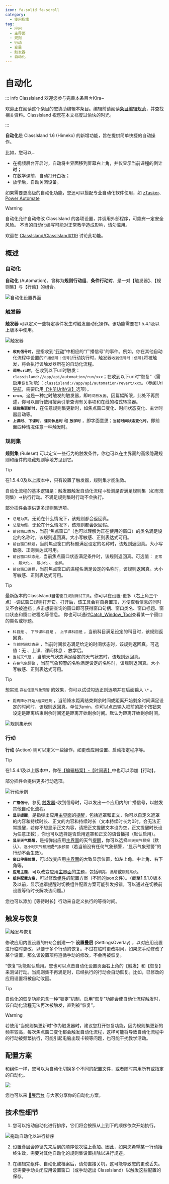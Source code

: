 ```yaml
---
icon: fa-solid fa-scroll
category:
  - 使用指南
tag:
  - 应用
  - 主界面
  - 规则
  - 行动
  - 变量
  - 触发器
  - 自动化
---
```


# 自动化

::: info ClassIsland 欢迎您参与完善本条目☆Kira~

欢迎正在阅读这个条目的您协助编辑本条目。编辑前请阅读[条目编辑规范](../community/contributing.html)，并查找相关资料。ClassIsland 祝您在本文档度过愉快的时光。

:::

**自动化**是 ClassIsland 1.6 (Himeko) 的新增功能，旨在提供简单快捷的自动操作。

比如，您可以…

- 在视频展台开启时，自动将主界面移到屏幕右上角，并仅显示当前课程的倒计时；
- 在数学课前，自动打开白板；
- 放学后，自动关闭设备。

如果需要更高级的自动化功能，您还可以搭配专业自动化软件使用，如 [zTasker](https://everauto.net/cn/index.html)、[Power Automate](https://www.microsoft.com/zh-cn/power-platform/products/power-automate)

> [!warning]
> 自动化允许自动修改 ClassIsland 的各项设置，并调用外部程序，可能有一定安全风险。
> 不当的自动化编写可能对正常教学造成影响，请勿滥用。
>
> 欢迎在 [ClassIsland/ClassIsland#119](https://github.com/ClassIsland/ClassIsland/issues/119/) 讨论此功能。

## 概述

### 自动化

**自动化** (Automation)，曾称为**规则行动组**、**条件行动对**，是一对【触发器】、【规则集】与【行动】的组合。

![自动化设置界面](image\automation\自动化：应用设置界面.png)

### 触发器

**触发器** 可以定义一些特定事件发生时触发自动化操作。该功能需要在1.5.4.1及以上版本中使用。

![触发器](image\automation\触发器.png)

- **`收到信号时`**，是指收到“[行动](#行动)”中相应的“广播信号”的事件。例如，你在其他自动化流程中设置的`广播信号：信号1`行动执行时，触发器`收到信号时：信号1`将被触发，将会执行该触发器所在的自动化流程。
- **`调用uri时`**，在收到以下uri时触发：`classisland://app/api/automation/run/xxx`；在收到以下uri时“恢复”（需启用`恢复`功能）：`classisland://app/api/automation/revert/xxx`。（参阅[Uri导航](./uri-navigation.md)，需要启用[【注册Url协议】](./uri-navigation.md#注册-url-协议)选项）。
- **`cron`**，这是一种定时触发的触发器，即`时间触发器`。因篇幅所限，此处不再赘述，你可以自行使用搜索引擎查询有关事项和在线的格式转换器。  
- **`规则集更新时`**，在任意规则集更新时，如焦点窗口变化、时间状态变化、主计时器启动等。
- **`上课时`**、**`下课时`**、**`课间休息时`** 和 **`放学时`** ，即字面意思；**`当前时间状态变化时`**，即前面四种情况任意一种触发时。



### 规则集

**规则集** (Ruleset) 可以定义一些行为的触发条件。你也可以在主界面的高级隐藏规则和组件的隐藏规则等地方见到它。

> [!tip] 
> 在1.5.4.0及以上版本中，只有设置了触发器，规则集才能生效。
> 
> 自动化流程的基本逻辑是：触发器触发自动化流程→检测是否满足规则集（如有规则集）→执行行动。不满足规则集时行动不会执行。
> 
> 部分插件会提供更多规则集选项。

- `总是为真`，无论在什么情况下，该规则都会返回真。  
- `总是为假`，无论在什么情况下，该规则都会返回假。    
- `前台窗口类名`，当前“焦点窗口”（也可以理解为正在使用的窗口）的类名满足设定的名称时，该规则返回真。大小写敏感、正则表达式可用。  
- `前台窗口标题`，当前焦点窗口的标题满足设定的名称时，该规则返回真。大小写敏感、正则表达式可用。  
- `前台窗口状态是`，当前焦点窗口状态满足条件时，该规则返回真。可选值： `正常` 、  `最大化` 、 `最小化` 、 `全屏`。  
- `前台窗口进程`，当前焦点窗口的进程名满足设定的名称时，该规则返回真。大小写敏感、正则表达式可用。
> [!Tip]
> 最新版本的ClassIsland自带`窗口规则调试工具`。你可以在设置-更多（右上角三个点）-调试窗口规则打开它。打开后，该工具会将自身置顶，方便查看信息的同时又不会被遮挡；点击想要查询的窗口即可获得窗口句柄、窗口类名、窗口标题、窗口状态和窗口进程名等信息。
> 你也可以通过[Catch_Window_Tool](https://github.com/SRInternet-Studio/Catch_Window_Tool)查看某一个窗口的类名或标题。  

- `科目是` 、 `下节课科目是` 、  `上节课科目是` ，当前科目满足设定的科目时，该规则返回真。  
- `当前时间状态是` ，当前时间状态满足给定的时间状态时，该规则返回真。可选值：无 、上课、课间休息 、放学后。  
- `当前天气是` ，当前天气状态满足给定的天气状态时，该规则返回真。  
- `存在气象预警` ，当前气象预警的名称满足设定的名称时，该规则返回真。大小写敏感、正则表达式可用。  
> [!tip]
> 想实现 `存在任意气象预警` 的效果，你可以试试勾选正则选项并在后面输入 `\*` 。  

- `距离降水开始/结束还剩` ，当前降水距离结束剩余时间或距离开始剩余时间满足设定的时间时，该规则返回真。单位为min，你可以点击输入框前的那个按钮来设定是距离结束剩余时间还是距离开始剩余时间。默认为距离开始剩余时间。  

![规则集示例](image\automation\规则集示例.png)



### 行动

**行动** (Action) 则可以定义一些操作，如更改应用设置、启动指定程序等。

> [!tip] 
> 在1.5.4.1及以上版本中，你在[【编辑档案】-【时间表】](./profile/time-layout.md)中也可以添加【行动】。
> 
> 部分插件会提供更多行动选项。

![行动示例](image\automation\行动示例.png)

- **`广播信号`**，参见 [触发器](#触发器)-收到信号时，可以发出一个应用内的广播信号，以触发其他自动化流程。
- **`显示提醒`**，是指弹出应用[主界面](basic.md#主界面)的[提醒](notifications.md)，包括遮罩和正文，你可以自定义遮罩的内容和持续时长、正文的内容和持续时长（文本持续时长为0时，会无法正常提醒，若你不想显示正文内容，请把正文提醒文本设为空，正文提醒时长设为任意正数），你也可以选择是否启用遮罩和正文的语音播报（默认启用）。
- **`显示天气提醒`**，是指弹出应用[主界面](basic.md#主界面)的天气[提醒](notifications.md)，你可以选择`三天天气预报`（默认）、`逐小时天气预报`或`气象预警`（若当前没有任何气象预警，“显示气象预警”的行动不会生效）。
- **`窗口停靠位置`**，可以改变应用[主界面](basic.md#主界面)的大致显示位置，如左上角、中上角、右下角等。
- **`应用主题`**，可以改变应用[主界面](basic.md#主界面)的主题，包括`明亮`、`黑暗`或`跟随系统`。
- **`组件配置方案`**，可以修改[组件](basic.md#组件)的配置方案（不同的json文件）。（截至1.6.1.0版本及以前，显示遮罩提醒时切换组件配置方案可能引发报错，可以通过在切换前设置等待时长解决该问题。）

您也可以添加【等待时长】行动来自定义执行的等待时间。


## 触发与恢复

![触发与恢复](image\automation\触发和恢复.png)

修改应用内置设置的`行动`会创建一个 **设置叠层** (SettingsOverlay) ，以对应用设置进行临时更改，以便于多个行动的恢复。不过在临时更改期间，如果您手动修改了某个设置，那么该设置项将遵循手动的修改，不会再被恢复。

“恢复”功能默认启用。您也可以点击自动化设置页面右上角的【触发】和【恢复】来测试行动。当规则集不再满足时，已经执行的行动会自动恢复。比如，已修改的应用设置将被自动改回。

> [!tip]
> 自动化的恢复功能包含一种“锁定”机制，启用“恢复”功能会使自动化流程触发时，该自动化流程无法再次被触发，直到被“恢复”。

> [!warning]
> 若使用“当规则集更新时”作为触发器时，建议您打开恢复功能，因为规则集更新的频率较高，每次焦点窗口变化都会触发自动化流程，这样可能将导致自动化流程中的行动被频繁执行，可能引起电脑出现卡顿等问题，也可能干扰教学活动。


## 配置方案

和组件一样，您可以为自动化切换多个不同的配置文件，或者随时禁用所有或指定的自动化。

![](image\automation\自动化开关和配置方案.png)

您也可以来 [🙌展示台](https://github.com/ClassIsland/ClassIsland/discussions/categories/%E7%BB%84%E4%BB%B6%E9%85%8D%E7%BD%AE%E5%88%86%E4%BA%AB) 与大家分享你的自动化方案。

## 技术性细节

1. 您可以拖动自动化进行排序，它们将会按照从上到下的顺序依次开始执行。

![拖动自动化以进行排序](image\automation\排序自动化.png)

2. 设置叠层会遵循先来后到的顺序依次往上叠加。因此，如果您希望某一行动始终生效，需要对其他自动化的规则集设置排除以进行规避。

3. 在编辑完组件、自动化或档案后，请勿直接关机，这可能导致您的更改丢失。您需要手动关闭应用设置窗口（或手动退出 ClassIsland）以触发这些配置的保存。
